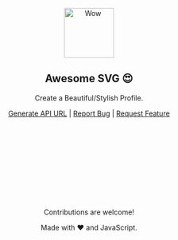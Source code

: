 <p align="center">
    <img width="100px" src="" align="center" alt="Wow" />
    <h2 align="center">Awesome SVG 😍</h2>
    <p align="center">Create a Beautiful/Stylish Profile.</p>
</p>
<p align="center">
    <a href="https://awesome-svg.netlify.app/">Generate API URL</a>
    |
    <a href="https://github.com/MdUsmanAnsari/Awesome-SVG/issues/new/choose">Report Bug</a>
    |
    <a href="https://github.com/MdUsmanAnsari/Awesome-SVG/issues/new/choose">Request Feature</a>
</p>

<br><br><br><br><br><br><br><br><br>

<p align="center">Contributions are welcome!</p>
<p align="center">Made with ❤ and JavaScript.</p>
